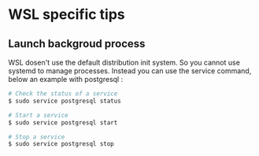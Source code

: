 # WSL specific tips

## Launch backgroud process

WSL dosen't use the default distribution init system. So you cannot use systemd
to manage processes.
Instead you can use the service command, below an example with postgresql :

```sh
# Check the status of a service
$ sudo service postgresql status

# Start a service
$ sudo service postgresql start

# Stop a service
$ sudo service postgresql stop
```
